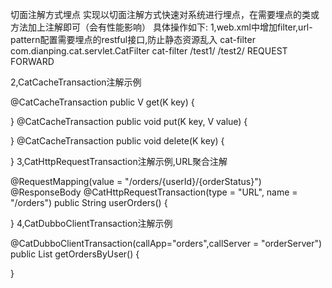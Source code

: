 切面注解方式埋点 实现以切面注解方式快速对系统进行埋点，在需要埋点的类或方法加上注解即可（会有性能影响） 具体操作如下: 
1,web.xml中增加filter,url-pattern配置需要埋点的restful接口,防止静态资源乱入 
cat-filter com.dianping.cat.servlet.CatFilter cat-filter /test1/ /test2/ REQUEST FORWARD

2,CatCacheTransaction注解示例

@CatCacheTransaction
public V get(K key) {

}
@CatCacheTransaction
public void put(K key, V value) {

}
@CatCacheTransaction
public void delete(K key) {  

}
3,CatHttpRequestTransaction注解示例,URL聚合注解

@RequestMapping(value = "/orders/{userId}/{orderStatus}")
@ResponseBody
@CatHttpRequestTransaction(type = "URL", name = "/orders")
public String userOrders() {

}
4,CatDubboClientTransaction注解示例

@CatDubboClientTransaction(callApp="orders",callServer = "orderServer")
public List<Long> getOrdersByUser() {

}
